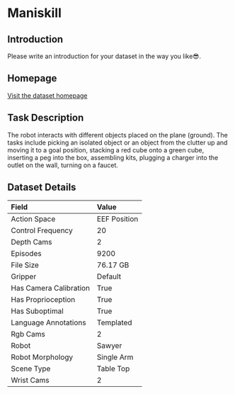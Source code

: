# Maniskill


## Introduction

Please write an introduction for your dataset in the way you like:sunglasses:.


## Homepage

[Visit the dataset homepage](https://github.com/haosulab/ManiSkill2)


## Task Description

The robot interacts with different objects placed on the plane (ground). The tasks include picking an isolated object or an object from the clutter up and moving it to a goal position, stacking a red cube onto a green cube, inserting a peg into the box, assembling kits, plugging a charger into the outlet on the wall, turning on a faucet.


## Dataset Details

| Field                            | Value                    |
|:---------------------------------|:-------------------------|
| Action Space                     | EEF Position           |
| Control Frequency                     | 20           |
| Depth Cams                     | 2           |
| Episodes                     | 9200           |
| File Size                     |  76.17 GB           |
| Gripper                     | Default           |
| Has Camera Calibration                     | True           |
| Has Proprioception                     | True           |
| Has Suboptimal                     | True           |
| Language Annotations                     | Templated           |
| Rgb Cams                     | 2           |
| Robot                     | Sawyer           |
| Robot Morphology                     | Single Arm           |
| Scene Type                     | Table Top           |
| Wrist Cams                     | 2           |



